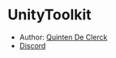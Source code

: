 # UnityToolkit


- Author: [Quinten De Clerck](https://github.com/quintendc)
- [Discord](https://discord.gg/vNBex5F)





<!--
[![Support via Paypal](https://www.paypalobjects.com/en_US/BE/i/btn/btn_donateCC_LG.gif)](https://www.paypal.com/cgi-bin/webscr?cmd=_s-xclick&hosted_button_id=2D9L669G4A2QQ)
-->
